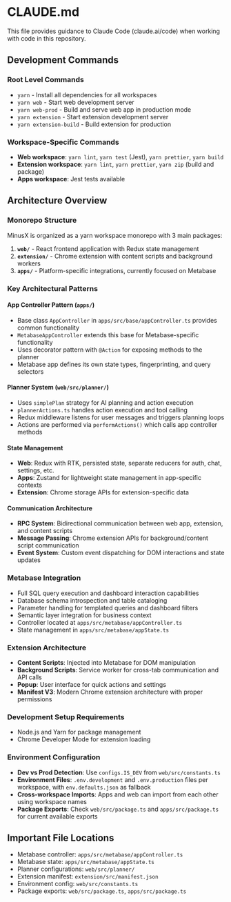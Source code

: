# CLAUDE.md

This file provides guidance to Claude Code (claude.ai/code) when working with code in this repository.

## Development Commands

### Root Level Commands
- `yarn` - Install all dependencies for all workspaces
- `yarn web` - Start web development server
- `yarn web-prod` - Build and serve web app in production mode
- `yarn extension` - Start extension development server
- `yarn extension-build` - Build extension for production

### Workspace-Specific Commands
- **Web workspace**: `yarn lint`, `yarn test` (Jest), `yarn prettier`, `yarn build`
- **Extension workspace**: `yarn lint`, `yarn prettier`, `yarn zip` (build and package)
- **Apps workspace**: Jest tests available

## Architecture Overview

### Monorepo Structure
MinusX is organized as a yarn workspace monorepo with 3 main packages:

1. **`web/`** - React frontend application with Redux state management
2. **`extension/`** - Chrome extension with content scripts and background workers  
3. **`apps/`** - Platform-specific integrations, currently focused on Metabase

### Key Architectural Patterns

#### App Controller Pattern (`apps/`)
- Base class `AppController` in `apps/src/base/appController.ts` provides common functionality
- `MetabaseAppController` extends this base for Metabase-specific functionality
- Uses decorator pattern with `@Action` for exposing methods to the planner
- Metabase app defines its own state types, fingerprinting, and query selectors

#### Planner System (`web/src/planner/`)
- Uses `simplePlan` strategy for AI planning and action execution
- `plannerActions.ts` handles action execution and tool calling
- Redux middleware listens for user messages and triggers planning loops
- Actions are performed via `performActions()` which calls app controller methods

#### State Management
- **Web**: Redux with RTK, persisted state, separate reducers for auth, chat, settings, etc.
- **Apps**: Zustand for lightweight state management in app-specific contexts
- **Extension**: Chrome storage APIs for extension-specific data

#### Communication Architecture
- **RPC System**: Bidirectional communication between web app, extension, and content scripts
- **Message Passing**: Chrome extension APIs for background/content script communication  
- **Event System**: Custom event dispatching for DOM interactions and state updates

### Metabase Integration
- Full SQL query execution and dashboard interaction capabilities
- Database schema introspection and table cataloging
- Parameter handling for templated queries and dashboard filters
- Semantic layer integration for business context
- Controller located at `apps/src/metabase/appController.ts`
- State management in `apps/src/metabase/appState.ts`

### Extension Architecture
- **Content Scripts**: Injected into Metabase for DOM manipulation
- **Background Scripts**: Service worker for cross-tab communication and API calls
- **Popup**: User interface for quick actions and settings
- **Manifest V3**: Modern Chrome extension architecture with proper permissions

### Development Setup Requirements
- Node.js and Yarn for package management
- Chrome Developer Mode for extension loading

### Environment Configuration
- **Dev vs Prod Detection**: Use `configs.IS_DEV` from `web/src/constants.ts`
- **Environment Files**: `.env.development` and `.env.production` files per workspace, with `env.defaults.json` as fallback
- **Cross-workspace Imports**: Apps and web can import from each other using workspace names
- **Package Exports**: Check `web/src/package.ts` and `apps/src/package.ts` for current available exports

## Important File Locations
- Metabase controller: `apps/src/metabase/appController.ts`
- Metabase state: `apps/src/metabase/appState.ts`
- Planner configurations: `web/src/planner/`
- Extension manifest: `extension/src/manifest.json`
- Environment config: `web/src/constants.ts`
- Package exports: `web/src/package.ts`, `apps/src/package.ts`